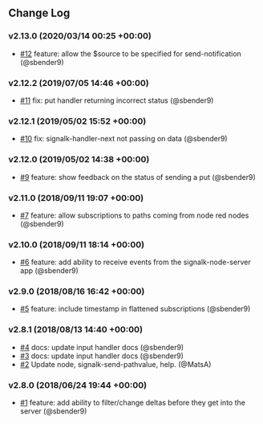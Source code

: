 ## Change Log

### v2.13.0 (2020/03/14 00:25 +00:00)
- [#12](https://github.com/SignalK/node-red-embedded/pull/12) feature: allow the $source to be specified for send-notification (@sbender9)

### v2.12.2 (2019/07/05 14:46 +00:00)
- [#11](https://github.com/SignalK/node-red-embedded/pull/11) fix: put handler returning incorrect status (@sbender9)

### v2.12.1 (2019/05/02 15:52 +00:00)
- [#10](https://github.com/SignalK/node-red-embedded/pull/10) fix: signalk-handler-next not passing on data (@sbender9)

### v2.12.0 (2019/05/02 14:38 +00:00)
- [#9](https://github.com/SignalK/node-red-embedded/pull/9)  feature: show feedback on the status of sending a put (@sbender9)

### v2.11.0 (2018/09/11 19:07 +00:00)
- [#7](https://github.com/SignalK/node-red-embedded/pull/7) feature: allow subscriptions to paths coming from node red nodes (@sbender9)

### v2.10.0 (2018/09/11 18:14 +00:00)
- [#6](https://github.com/SignalK/node-red-embedded/pull/6) feature: add ability to receive events from the signalk-node-server app (@sbender9)

### v2.9.0 (2018/08/16 16:42 +00:00)
- [#5](https://github.com/SignalK/node-red-embedded/pull/5) feature: include timestamp in flattened subscriptions (@sbender9)

### v2.8.1 (2018/08/13 14:40 +00:00)
- [#4](https://github.com/SignalK/node-red-embedded/pull/4) docs: update input handler docs (@sbender9)
- [#3](https://github.com/SignalK/node-red-embedded/pull/3) docs: update input handler docs (@sbender9)
- [#2](https://github.com/SignalK/node-red-embedded/pull/2) Update node, signalk-send-pathvalue, help. (@MatsA)

### v2.8.0 (2018/06/24 19:44 +00:00)
- [#1](https://github.com/SignalK/node-red-embedded/pull/1) feature: add ability to filter/change deltas before they get into the server (@sbender9)